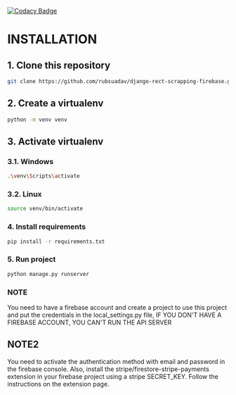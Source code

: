 [![Codacy Badge](https://api.codacy.com/project/badge/Grade/aab804dc1a06435f868a50c655c66c53)](https://app.codacy.com/gh/rubsuadav/django-rect-scrapping-firebase?utm_source=github.com&utm_medium=referral&utm_content=rubsuadav/django-rect-scrapping-firebase&utm_campaign=Badge_Grade)

# INSTALLATION

## 1. Clone this repository

```bash
git clone https://github.com/rubsuadav/django-rect-scrapping-firebase.git
```

## 2. Create a virtualenv

```bash
python -m venv venv
```

## 3. Activate virtualenv

### 3.1. Windows

```bash
.\venv\Scripts\activate
```

### 3.2. Linux

```bash
source venv/bin/activate
```

### 4. Install requirements

```bash
pip install -r requirements.txt
```

### 5. Run project

```bash
python manage.py runserver
```

### NOTE

<p>You need to have a firebase account and create a project to use this project
and put the credentials in the local_settings.py file,
IF YOU DON'T HAVE A FIREBASE ACCOUNT, YOU CAN'T RUN THE API SERVER</p>

## NOTE2

<p>You need to activate the authentication method with email and password in the
firebase console. Also, install the stripe/firestore-stripe-payments extension
in your firebase project using a stripe SECRET_KEY. Follow the instructions
on the extension page.</p>
